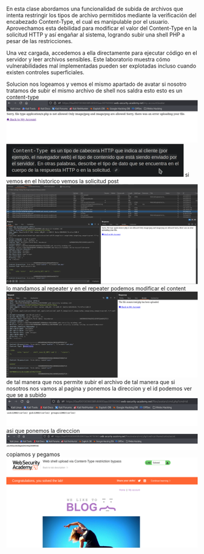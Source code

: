 En esta clase abordamos una funcionalidad de subida de archivos que intenta restringir los tipos de archivo permitidos mediante la verificación del encabezado Content-Type, el cual es manipulable por el usuario. Aprovechamos esta debilidad para modificar el valor del Content-Type en la solicitud HTTP y así engañar al sistema, logrando subir una shell PHP a pesar de las restricciones.

Una vez cargada, accedemos a ella directamente para ejecutar código en el servidor y leer archivos sensibles. Este laboratorio muestra cómo vulnerabilidades mal implementadas pueden ser explotadas incluso cuando existen controles superficiales.

Solucion
nos logeamos y vemos el mismo apartado de avatar si nosotro tratamos de subir el mismo archivo de shell nos saldra esto
esto es un content-type
![Pasted_image_20250830201234.png](/Imagenes/Pasted_image_20250830201234.png)
![Pasted_image_20250830201334.png](/Imagenes/Pasted_image_20250830201334.png)
si vemos en el historico vemos la solicitud post
![Pasted_image_20250830201656.png](/Imagenes/Pasted_image_20250830201656.png)
lo mandamos al repeater y en el repeater podemos modificar el content
![Pasted_image_20250830201918.png](/Imagenes/Pasted_image_20250830201918.png)
de tal manera que nos permite subir el archivo
de tal manera que si nosotros nos vamos al pagina y ponemos la direccion y el id podemos ver que se a subido
![Pasted_image_20250830202055.png](/Imagenes/Pasted_image_20250830202055.png)
asi que ponemos la direccion
![Pasted_image_20250830202135.png](/Imagenes/Pasted_image_20250830202135.png)
copiamos y pegamos
![Pasted_image_20250830202200.png](/Imagenes/Pasted_image_20250830202200.png)
